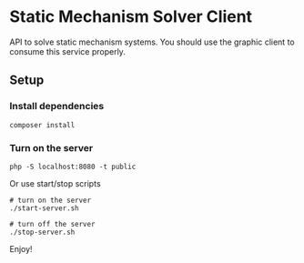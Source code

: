 # Static Mechanism Solver Client

API to solve static mechanism systems. You should use the graphic client to consume this service properly.

## Setup


### Install dependencies
```
composer install
```


### Turn on the server
```
php -S localhost:8080 -t public
```
Or use start/stop scripts
```
# turn on the server
./start-server.sh

# turn off the server
./stop-server.sh
```

Enjoy!
